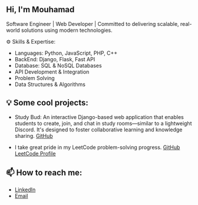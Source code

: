 ## Hi, I'm Mouhamad
Software Engineer | Web Developer | Committed to delivering scalable, real-world solutions using modern technologies.

⚙️ Skills & Expertise:

- Languages: Python, JavaScript, PHP, C++
- BackEnd: Django, Flask, Fast API
- Database: SQL & NoSQL Databases
- API Development & Integration
- Problem Solving
- Data Structures & Algorithms


## 💡 Some cool projects:
- Study Bud: An interactive Django-based web application that enables students to create, join, and chat in study rooms—similar to a lightweight Discord. It's designed to foster collaborative learning and knowledge sharing.
  [GitHub](https://github.com/MouhamadKa/Study-Bud)

- I take great pride in my LeetCode problem-solving progress.
  [GitHub](https://github.com/MouhamadKa/LeetCode-Problems) [LeetCode Profile](https://github.com/MouhamadKa/LeetCode-Problems)

## 📫 How to reach me:

- [LinkedIn](https://www.linkedin.com/in/mouhamad-kasem/)
- [Email](mailto:mouhamad.akasem@gmail.com)
